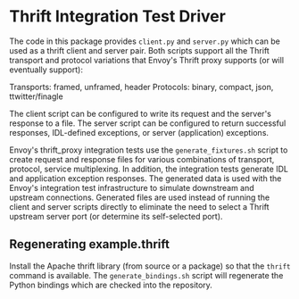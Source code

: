 Thrift Integration Test Driver
==============================

The code in this package provides `client.py` and `server.py` which
can be used as a thrift client and server pair. Both scripts support
all the Thrift transport and protocol variations that Envoy's Thrift
proxy supports (or will eventually support):

Transports: framed, unframed, header
Protocols: binary, compact, json, ttwitter/finagle

The client script can be configured to write its request and the
server's response to a file. The server script can be configured to
return successful responses, IDL-defined exceptions, or server
(application) exceptions.

Envoy's thrift_proxy integration tests use the `generate_fixtures.sh`
script to create request and response files for various combinations
of transport, protocol, service multiplexing. In addition, the
integration tests generate IDL and application exception
responses. The generated data is used with the Envoy's integration
test infrastructure to simulate downstream and upstream connections.
Generated files are used instead of running the client and server
scripts directly to eliminate the need to select a Thrift upstream
server port (or determine its self-selected port).

Regenerating example.thrift
---------------------------

Install the Apache thrift library (from source or a package) so that
the `thrift` command is available. The `generate_bindings.sh` script
will regenerate the Python bindings which are checked into the
repository.
